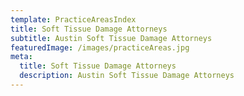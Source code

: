 ```yaml
---
template: PracticeAreasIndex
title: Soft Tissue Damage Attorneys
subtitle: Austin Soft Tissue Damage Attorneys
featuredImage: /images/practiceAreas.jpg
meta:
  title: Soft Tissue Damage Attorneys
  description: Austin Soft Tissue Damage Attorneys
---
```

